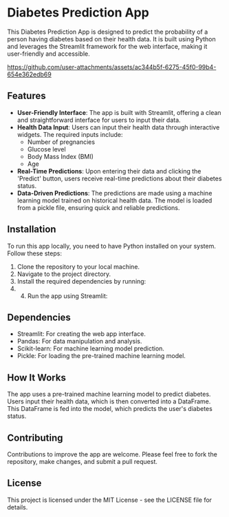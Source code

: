 # Diabetes Prediction App

This Diabetes Prediction App is designed to predict the probability of a person having diabetes based on their health data. It is built using Python and leverages the Streamlit framework for the web interface, making it user-friendly and accessible.


https://github.com/user-attachments/assets/ac344b5f-6275-45f0-99b4-654e362edb69


## Features

- **User-Friendly Interface**: The app is built with Streamlit, offering a clean and straightforward interface for users to input their data.
- **Health Data Input**: Users can input their health data through interactive widgets. The required inputs include:
  - Number of pregnancies
  - Glucose level
  - Body Mass Index (BMI)
  - Age
- **Real-Time Predictions**: Upon entering their data and clicking the 'Predict' button, users receive real-time predictions about their diabetes status.
- **Data-Driven Predictions**: The predictions are made using a machine learning model trained on historical health data. The model is loaded from a pickle file, ensuring quick and reliable predictions.

## Installation

To run this app locally, you need to have Python installed on your system. Follow these steps:

1. Clone the repository to your local machine.
2. Navigate to the project directory.
3. Install the required dependencies by running:
4. 4. Run the app using Streamlit:
## Dependencies

- Streamlit: For creating the web app interface.
- Pandas: For data manipulation and analysis.
- Scikit-learn: For machine learning model prediction.
- Pickle: For loading the pre-trained machine learning model.

## How It Works

The app uses a pre-trained machine learning model to predict diabetes. Users input their health data, which is then converted into a DataFrame. This DataFrame is fed into the model, which predicts the user's diabetes status.

## Contributing

Contributions to improve the app are welcome. Please feel free to fork the repository, make changes, and submit a pull request.

## License

This project is licensed under the MIT License - see the LICENSE file for details.

   
